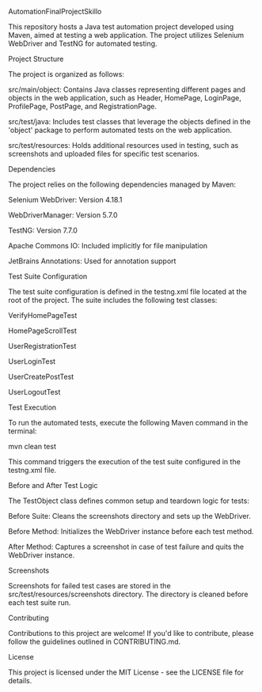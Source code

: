 AutomationFinalProjectSkillo

This repository hosts a Java test automation project developed using Maven, aimed at testing a web application. The project utilizes Selenium WebDriver and TestNG for automated testing.


Project Structure

The project is organized as follows:

src/main/object: Contains Java classes representing different pages and objects in the web application, such as Header, HomePage, LoginPage, ProfilePage, PostPage, and RegistrationPage.

src/test/java: Includes test classes that leverage the objects defined in the 'object' package to perform automated tests on the web application.

src/test/resources: Holds additional resources used in testing, such as screenshots and uploaded files for specific test scenarios.


Dependencies

The project relies on the following dependencies managed by Maven:

Selenium WebDriver: Version 4.18.1

WebDriverManager: Version 5.7.0

TestNG: Version 7.7.0

Apache Commons IO: Included implicitly for file manipulation

JetBrains Annotations: Used for annotation support


Test Suite Configuration

The test suite configuration is defined in the testng.xml file located at the root of the project. The suite includes the following test classes:

VerifyHomePageTest

HomePageScrollTest

UserRegistrationTest

UserLoginTest

UserCreatePostTest

UserLogoutTest


Test Execution

To run the automated tests, execute the following Maven command in the terminal:

mvn clean test

This command triggers the execution of the test suite configured in the testng.xml file.


Before and After Test Logic

The TestObject class defines common setup and teardown logic for tests:

Before Suite: Cleans the screenshots directory and sets up the WebDriver.

Before Method: Initializes the WebDriver instance before each test method.

After Method: Captures a screenshot in case of test failure and quits the WebDriver instance.


Screenshots

Screenshots for failed test cases are stored in the src/test/resources/screenshots directory. The directory is cleaned before each test suite run.


Contributing

Contributions to this project are welcome! If you'd like to contribute, please follow the guidelines outlined in CONTRIBUTING.md.


License

This project is licensed under the MIT License - see the LICENSE file for details.


